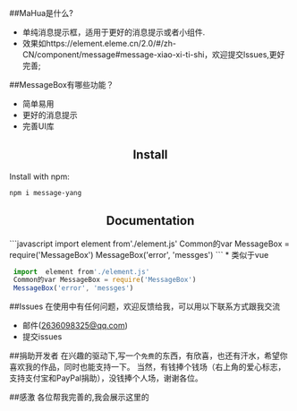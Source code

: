 ##MaHua是什么?
* 单纯消息提示框，适用于更好的消息提示或者小组件.
* 效果如https://element.eleme.cn/2.0/#/zh-CN/component/message#message-xiao-xi-ti-shi，欢迎提交lssues,更好完善;


##MessageBox有哪些功能？

* 简单易用
* 更好的消息提示
* 完善UI库

<h2 align="center">Install</h2>

Install with npm:

```bash
npm i message-yang 
```

<h2 align="center">Documentation</h2>
```javascript
 import  element from'./element.js' 
 Common的var MessageBox = require('MessageBox')
 MessageBox('error', 'messges')
```
* 类似于vue

```javascript
 import  element from'./element.js' 
 Common的var MessageBox = require('MessageBox')
 MessageBox('error', 'messges')
```




##Issues
在使用中有任何问题，欢迎反馈给我，可以用以下联系方式跟我交流

* 邮件(2636098325@qq.com)
* 提交issues

##捐助开发者
在兴趣的驱动下,写一个`免费`的东西，有欣喜，也还有汗水，希望你喜欢我的作品，同时也能支持一下。
当然，有钱捧个钱场（右上角的爱心标志，支持支付宝和PayPal捐助），没钱捧个人场，谢谢各位。

##感激
各位帮我完善的,我会展示这里的



